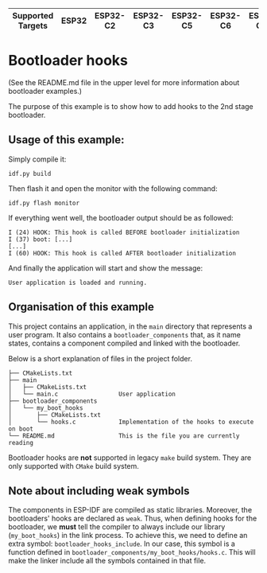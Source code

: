 | Supported Targets | ESP32 | ESP32-C2 | ESP32-C3 | ESP32-C5 | ESP32-C6 | ESP32-C61 | ESP32-H2 | ESP32-P4 | ESP32-S2 | ESP32-S3 |
| ----------------- | ----- | -------- | -------- | -------- | -------- | --------- | -------- | -------- | -------- | -------- |

# Bootloader hooks

(See the README.md file in the upper level for more information about bootloader examples.)

The purpose of this example is to show how to add hooks to the 2nd stage bootloader.

## Usage of this example:

Simply compile it:
```
idf.py build
```

Then flash it and open the monitor with the following command:
```
idf.py flash monitor
```

If everything went well, the bootloader output should be as followed:
```
I (24) HOOK: This hook is called BEFORE bootloader initialization
I (37) boot: [...]
[...]
I (60) HOOK: This hook is called AFTER bootloader initialization
```

And finally the application will start and show the message:
```
User application is loaded and running.
```

## Organisation of this example

This project contains an application, in the `main` directory that represents a user program.
It also contains a `bootloader_components` that, as it name states, contains a component compiled and linked with the bootloader.

Below is a short explanation of files in the project folder.

```
├── CMakeLists.txt
├── main
│   ├── CMakeLists.txt
│   └── main.c                 User application
├── bootloader_components
│   └── my_boot_hooks
│       ├── CMakeLists.txt   
│       └── hooks.c            Implementation of the hooks to execute on boot
└── README.md                  This is the file you are currently reading
```
Bootloader hooks are **not** supported in legacy `make` build system. They are only supported with `CMake` build system.

## Note about including weak symbols

The components in ESP-IDF are compiled as static libraries. Moreover, the bootloaders' hooks are declared as `weak`. Thus, when
defining hooks for the bootloader, we **must** tell the compiler to always include our library (`my_boot_hooks`) in the link process.
To achieve this, we need to define an extra symbol: `bootloader_hooks_include`. In our case, this symbol is a function defined in
`bootloader_components/my_boot_hooks/hooks.c`. This will make the linker include all the symbols contained in that file.
